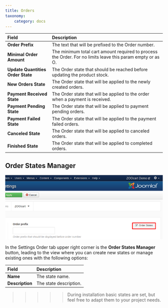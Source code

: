 ```yaml
---
title: Orders
taxonomy:
    category: docs
---
```


| Field       | Description |
| :---------- | :---------- |
| **Order Prefix** | The text that will be prefixed to the Order number. |
| **Minimal Order Amount** | The minimum total cart amount required to process the Order. For no limits leave this param empty or as O. |
| **Update Quantities Order State** | The Order state that should be reached before updating the product stock. |
| **New Orders State** | The Order state that will be applied to the newly created orders. |
| **Payment Received State** | The Order state that will be applied to the order when a payment is received. |
| **Payment Pending State** | The Order state that will be applied to payment pending orders. |
| **Payment Failed State** | The Order state that will be applied to the payment failed orders. |
| **Canceled State** | The Order state that will be applied to canceled orders. |
| **Finished State** | The Order state that will be applied to completed orders. |

## Order States Manager

![Order states](orders.png)

In the Settings Order tab upper right corner is the **Order States Manager** button, leading to the view where you can create new states or manage existing ones with the following options:

| Field       | Description |
| :---------- | :---------- |
| **Name** | The state name. |
| **Description** | The state description. |

>>>>> During installation basic states are set, but feel free to adapt them to your project needs.
